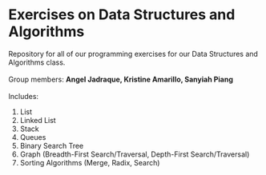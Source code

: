 # Exercises on Data Structures and Algorithms
Repository for all of our programming exercises for our Data Structures and Algorithms class. <br><br>
Group members: <strong>Angel Jadraque, Kristine Amarillo, Sanyiah Piang</strong>
<br><br>
Includes:
1. List
2. Linked List
3. Stack
4. Queues
5. Binary Search Tree
6. Graph (Breadth-First Search/Traversal, Depth-First Search/Traversal)
7. Sorting Algorithms (Merge, Radix, Search)
